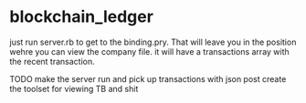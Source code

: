# blockchain_ledger

just run server.rb to get to the binding.pry. That will leave you in the position wehre you can view the company file. it will have a transactions array with the recent transaction.

TODO
make the server run and pick up transactions with json post
create the toolset for viewing TB and shit
